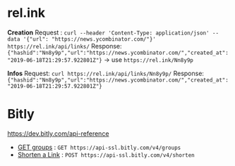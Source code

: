 # rel.ink 
**Creation**
Request : `curl --header 'Content-Type: application/json' --data '{"url": "https://news.ycombinator.com/"}' https://rel.ink/api/links/`
Response: `{"hashid":"Nn8y9p","url":"https://news.ycombinator.com/","created_at":"2019-06-18T21:29:57.922801Z"}`
→ use `https://rel.ink/Nn8y9p`

**Infos**
Request: `curl https://rel.ink/api/links/Nn8y9p/`
Response: `{"hashid":"Nn8y9p","url":"https://news.ycombinator.com/","created_at":"2019-06-18T21:29:57.922801Z"}`
# Bitly 
https://dev.bitly.com/api-reference

* [GET groups](https://dev.bitly.com/api-reference#getGroups) : `GET https://api-ssl.bitly.com/v4/groups`
* [Shorten a Link](https://dev.bitly.com/api-reference#createBitlink) : `POST https://api-ssl.bitly.com/v4/shorten`
